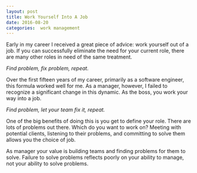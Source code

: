 ```yaml
---
layout: post
title: Work Yourself Into A Job
date: 2016-08-20
categories:  work management
---
```


Early in my career I received a great piece of advice:  work yourself out of a job.  If you can successfully eliminate the need for your current role, there are many other roles in need of the same treatment.  

*Find problem, fix problem, repeat.*

Over the first fifteen years of my career, primarily as a software engineer, this formula worked well for me.  As a manager, however, I failed to recognize a significant change in this dynamic.  As the boss, you work your way into a job.

*Find problem, let your team fix it, repeat.*

One of the big benefits of doing this is you get to define your role.  There are lots of problems out there.  Which do you want to work on?  Meeting with potential clients, listening to their problems, and committing to solve them allows you the choice of job.

As manager your value is building teams and finding problems for them to solve.  Failure to solve problems reflects poorly on your ability to manage, not your ability to solve problems.